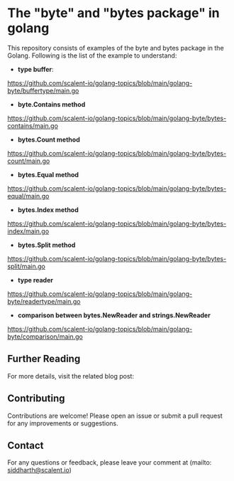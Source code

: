 # The "byte" and "bytes package" in golang 

This repository consists of examples of the byte and bytes package in the Golang. Following is the list of the example to understand:


- **type buffer**: 

https://github.com/scalent-io/golang-topics/blob/main/golang-byte/buffertype/main.go

- **byte.Contains method**

https://github.com/scalent-io/golang-topics/blob/main/golang-byte/bytes-contains/main.go

- **bytes.Count method**

https://github.com/scalent-io/golang-topics/blob/main/golang-byte/bytes-count/main.go

- **bytes.Equal method**

https://github.com/scalent-io/golang-topics/blob/main/golang-byte/bytes-equal/main.go

- **bytes.Index method**

https://github.com/scalent-io/golang-topics/blob/main/golang-byte/bytes-index/main.go

- **bytes.Split method**

https://github.com/scalent-io/golang-topics/blob/main/golang-byte/bytes-split/main.go

- **type reader**

https://github.com/scalent-io/golang-topics/blob/main/golang-byte/readertype/main.go

- **comparison between bytes.NewReader and strings.NewReader**

https://github.com/scalent-io/golang-topics/blob/main/golang-byte/comparison/main.go

## Further Reading

For more details, visit the related blog post: 

## Contributing
Contributions are welcome! Please open an issue or submit a pull request for any improvements or suggestions.

## Contact
For any questions or feedback, please leave your comment at (mailto: siddharth@scalent.io)
